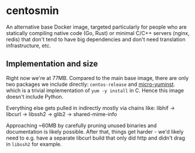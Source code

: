 # centosmin

An alternative base Docker image, targeted particularly for people who
are statically compiling native code (Go, Rust) or minimal C/C++
servers (nginx, redis) that don't tend to have big dependencies and
don't need translation infrastructure, etc.

Implementation and size
-----------------------

Right now we're at 77MB.  Compared to the main base image, there are
only two packages we include directly: `centos-release` and [micro-yuminst](https://gitlab.com/cgwalters/micro-yuminst).
which is a trivial implementation of `yum -y install` in C.  Hence
this image doesn't include Python.

Everything else gets pulled in indirectly mostly via chains like:
  libhif -> libcurl -> libssh2 
         -> glib2 -> shared-mime-info

Approaching ~60MB by carefully pruning unused binaries and
documentation is likely possible.  After that, things get harder -
we'd likely need to e.g. have a separate libcurl build that only did
http and didn't drag in `libssh2` for example.

